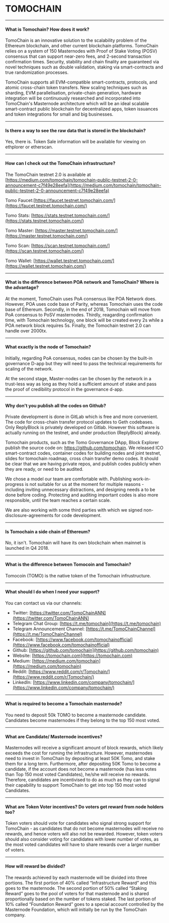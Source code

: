 # TOMOCHAIN
---
#### What is Tomochain? How does it work?
TomoChain is an innovative solution to the scalability problem of the Ethereum blockchain, and other current blockchain platforms. TomoChain relies on a system of 150 Masternodes with Proof of Stake Voting (POSV) consensus that can support near-zero fees, and 2-second transaction confirmation times. Security, stability and chain finality are guaranteed via novel techniques such as double validation, staking via smart-contracts and true randomization processes. 

TomoChain supports all EVM-compatible smart-contracts, protocols, and atomic cross-chain token transfers. New scaling techniques such as sharding, EVM parallelisation, private-chain generation, hardware integration will be continuously researched and incorporated into TomoChain's Masternode architecture which will be an ideal scalable smart-contract public blockchain for decentralized apps, token issuances and token integrations for small and big businesses.

---

#### Is there a way to see the raw data that is stored in the blockchain?
Yes, there is. Token Sale information will be available for viewing on ethplorer or etherscan.

---

#### How can I check out the TomoChain infrastructure?
The TomoChain testnet 2.0 is available at [https://medium.com/tomochain/tomochain-public-testnet-2-0-announcement-c7f49e28eefa](https://medium.com/tomochain/tomochain-public-testnet-2-0-announcement-c7f49e28eefa)

Tomo Faucet:[https://faucet.testnet.tomochain.com/](https://faucet.testnet.tomochain.com/)

Tomo Stats: [https://stats.testnet.tomochain.com/](https://stats.testnet.tomochain.com/)

Tomo Master: [https://master.testnet.tomochain.com/](https://master.testnet.tomochain.com/)

Tomo Scan: [https://scan.testnet.tomochain.com/](https://scan.testnet.tomochain.com/)

Tomo Wallet: [https://wallet.testnet.tomochain.com/](https://wallet.testnet.tomochain.com/)

---

#### What is the difference between POA network and TomoChain? Where is the advantage?
At the moment, TomoChain uses PoA consensus like POA Network does. However, POA uses code base of Parity, whereas Tomochain uses the code base of Ethereum. Secondly, in the end of 2018, Tomochain will move from PoA consensus to PoSV masternodes.
Thirdly, reagarding confirmation time, with Tomochain technology, one block will be created every 2s while a POA network block requires 5s. Finally, the Tomochain testnet 2.0 can handle over 2000tx.

---

#### What exactly is the node of Tomochain?
Initially, regarding PoA consensus, nodes can be chosen by the built-in governance D-app but they will need to pass the technical requirements for scaling of the network.

At the second stage, Master-nodes can be chosen by the network in a trust-less way as long as they hold a sufficient amount of stake and pass the proof of credibility protocol in the governance d-app.

---

#### Why don't you publish all the codes on Github?
Private development is done in GitLab which is free and more convenient. The code for cross-chain transfer protocol updates to Geth codebases. Only ReplyBlock is privately developed on Gitlab. However this software is actually running on the testnet, and under production (ReplyBlock) already.

Tomochain products, such as the Tomo Governance DApp, Block Explorer publish the source code on: https://github.com/tomochain. We released ICO smart-contract codes, container codes for building nodes and joint testnet, slides for tomochain roadmap, cross chain transfer demo codes. It should be clear that we are having private repos, and publish codes publicly when they are ready, or need to be audited.

We chose a model our team are comfortable with. Publishing work-in-progress is not suitable for us at the moment for multiple reasons - including inviting unnecessary distractions, and designing needs a to be done before coding. Protecting and auditing important codes is also more responsible, until the team reaches a certain scale.

We are also working with some third parties with which we signed non-disclosure-agreements for code development.

---

#### Is Tomochain a side chain of Ethereum?
No, it isn't. Tomochain will have its own blockchain when mainnet is launched in Q4 2018.

---

#### What is the difference between Tomocoin and Tomochain?

Tomocoin (TOMO) is the native token of the Tomochain infrustructure.

---

#### What should I do when I need your support?
You can contact us via our channels:

- Twitter: [https://twitter.com/TomoChainANN](https://twitter.com/TomoChainANN)
- Telegram Chat Group: [https://t.me/tomochain](https://t.me/tomochain)
- Telegram Announcement Channel: [https://t.me/TomoChainChannel](https://t.me/TomoChainChannel)
- Facebook: [https://www.facebook.com/tomochainofficial](https://www.facebook.com/tomochainofficial)
- Github: [https://github.com/tomochain](https://github.com/tomochain)
- Website: [https://tomochain.com](https://tomochain.com)
- Medium: [https://medium.com/tomochain](https://medium.com/tomochain)
- Reddit: [https://www.reddit.com/r/Tomochain/](https://www.reddit.com/r/Tomochain/)
- LinkedIn: [https://www.linkedin.com/company/tomochain/](https://www.linkedin.com/company/tomochain/)

---

#### What is required to become a Tomochain masternode?
You need to deposit 50k TOMO to become a masternode candidate. Candidates become masternodes if they belong to the top 150 most voted. 
 
---

#### What are Candidate/ Masternode incentives?

Masternodes will receive a significant amount of block rewards, which likely exceeds the cost for running the infrastructure. However, masternodes need to invest in TomoChain by depositing  at least 50K Tomo, and stake them for a long term. Furthermore, after depositing 50K Tomo to become a candidate, if the account does not become a masternode (has less votes than Top  150 most voted  Candidates), he/she will receive no rewards. Therefore, candidates are incentivised to do as much as they can to signal their capability to support TomoChain to get into top 150 most voted Candidates.

---

#### What are Token Voter incentives? Do voters get reward from node holders too?

Token voters should vote for candidates who signal strong support for TomoChain - as candidates that do not become masternodes will receive no rewards, and hence voters will also not be rewarded. However, token voters should also consider voting for candidates with lower number of votes, as the most voted candidates will have to share rewards over a larger number of voters.

---

#### How will reward be divided? 

The rewards achieved by each masternode will be divided into three portions. The first portion of 40% called “Infrastructure Reward” and this goes to the masternode. The second portion of 50% called “Staking Reward” goes to the pool of voters for that masternode and is shared proportionally based on the number of tokens staked. The last portion of 10% called “Foundation Reward” goes to a special account controlled by the Masternode Foundation, which will initially be run by the TomoChain company.
